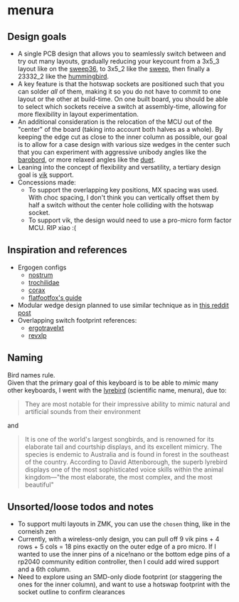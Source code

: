 # menura

## Design goals

- A single PCB design that allows you to seamlessly switch between and try out many layouts, gradually reducing your keycount from a 3x5\_3 layout like on the [sweep36](https://github.com/sadekbaroudi/sweep36), to 3x5\_2 like the [sweep](https://github.com/davidphilipbarr/Sweep), then finally a 23332\_2 like the [hummingbird](https://github.com/PJE66/hummingbird).
- A key feature is that the hotswap sockets are positioned such that you can solder *all* of them, making it so you do not have to commit to one layout or the other at build-time. On one built board, you should be able to select which sockets receive a switch at assembly-time, allowing for more flexibility in layout experimentation.
- An additional consideration is the relocation of the MCU out of the "center" of the board (taking into account both halves as a whole). By keeping the edge cut as close to the inner column as possible, our goal is to allow for a case design with various size wedges in the center such that you can experiment with aggressive unibody angles like the [barobord](https://github.com/sadekbaroudi/barobord), or more relaxed angles like the [duet](https://github.com/zzeneg/duet).
- Leaning into the concept of flexibility and versatility, a tertiary design goal is [vik](https://github.com/sadekbaroudi/vik) support.
- Concessions made:
    - To support the overlapping key positions, MX spacing was used. With choc spacing, I don't think you can vertically offset them by half a switch without the center hole colliding with the hotswap socket.
    - To support vik, the design would need to use a pro-micro form factor MCU. RIP xiao :(

## Inspiration and references

- Ergogen configs
    - [nostrum](https://github.com/bennytrouser/nostrum)
    - [trochilidae](https://github.com/jcmkk3/trochilidae/tree/main)
    - [corax](https://github.com/dnlbauer/corax-keyboard/tree/main)
    - [flatfootfox's guide](https://flatfootfox.com/ergogen-introduction/)
- Modular wedge design planned to use similar technique as in [this reddit post](https://redd.it/1ej0ngl)
- Overlapping switch footprint references:
    - [ergotravelxt](https://github.com/FIXMBR/ErgoTravelXT)
    - [revxlp](https://gitlab.com/lpgalaxy/revxlp)

## Naming

Bird names rule.  
Given that the primary goal of this keyboard is to be able to *mimic* many other keyboards, I went with the [lyrebird](https://en.wikipedia.org/wiki/Lyrebird) (scientific name, menura), due to:

> They are most notable for their impressive ability to mimic natural and artificial sounds from their environment

and

> It is one of the world's largest songbirds, and is renowned for its elaborate tail and courtship displays, and its excellent mimicry. The species is endemic to Australia and is found in forest in the southeast of the country. According to David Attenborough, the superb lyrebird displays one of the most sophisticated voice skills within the animal kingdom—"the most elaborate, the most complex, and the most beautiful"

## Unsorted/loose todos and notes

- To support multi layouts in ZMK, you can use the `chosen` thing, like in the corneish zen
- Currently, with a wireless-only design, you can pull off 9 vik pins + 4 rows + 5 cols = 18 pins exactly on the outer edge of a pro micro. If I wanted to use the inner pins of a nice!nano or the bottom edge pins of a rp2040 community edition controller, then I could add wired support and a 6th column.
- Need to explore using an SMD-only diode footprint (or staggering the ones for the inner column), and want to use a hotswap footprint with the socket outline to confirm clearances
